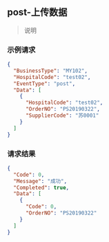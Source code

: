 

## post-上传数据
>说明

### 示例请求

```json
{
  "BusinessType": "MY102",
  "HospitalCode": "test02",
  "EventType": "post",
  "Data": [
    {
      "HospitalCode": "test02",
      "OrderNO": "PS20190322",
      "SupplierCode": "苏0001"
    }
  ]
}
``` 
### 请求结果
```json
{
  "Code": 0,
  "Message": "成功",
  "Completed": true,
  "Data": [
    {
      "Code": 0,
      "OrderNO": "PS20190322"
    }
  ]
}
```
